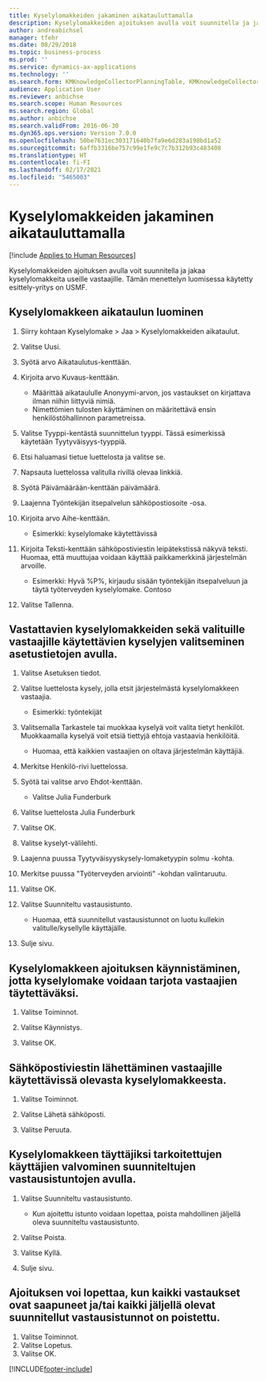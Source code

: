 ```yaml
---
title: Kyselylomakkeiden jakaminen aikatauluttamalla
description: Kyselylomakkeiden ajoituksen avulla voit suunnitella ja jakaa kyselylomakkeita useille vastaajille.
author: andreabichsel
manager: tfehr
ms.date: 08/29/2018
ms.topic: business-process
ms.prod: ''
ms.service: dynamics-ax-applications
ms.technology: ''
ms.search.form: KMKnowledgeCollectorPlanningTable, KMKnowledgeCollectorPlanningMulti, SysQueryForm, HcmPersonLookup, KMKnowledgeCollectorPlanning, HcmLearningWorkspace
audience: Application User
ms.reviewer: anbichse
ms.search.scope: Human Resources
ms.search.region: Global
ms.author: anbichse
ms.search.validFrom: 2016-06-30
ms.dyn365.ops.version: Version 7.0.0
ms.openlocfilehash: 50be7631ec303171640b7fa9e6d283a198bd1a52
ms.sourcegitcommit: 6affb3316be757c99e1fe9c7c7b312b93c483408
ms.translationtype: HT
ms.contentlocale: fi-FI
ms.lasthandoff: 02/17/2021
ms.locfileid: "5465003"
---
```

# <a name="distribute-questionnaires-using-scheduling"></a>Kyselylomakkeiden jakaminen aikatauluttamalla

[!include [Applies to Human Resources](../includes/applies-to-hr.md)]

Kyselylomakkeiden ajoituksen avulla voit suunnitella ja jakaa kyselylomakkeita useille vastaajille. Tämän menettelyn luomisessa käytetty esittely-yritys on USMF.

## <a name="create-a-questionnaire-schedule"></a>Kyselylomakkeen aikataulun luominen

1. Siirry kohtaan Kyselylomake > Jaa > Kyselylomakkeiden aikataulut.

2. Valitse Uusi.

3. Syötä arvo Aikataulutus-kenttään.

4. Kirjoita arvo Kuvaus-kenttään.
    * Määrittää aikataululle Anonyymi-arvon, jos vastaukset on kirjattava ilman niihin liittyviä nimiä.  
    * Nimettömien tulosten käyttäminen on määritettävä ensin henkilöstöhallinnon parametreissa.  

5. Valitse Tyyppi-kentästä suunnittelun tyyppi.  Tässä esimerkissä käytetään Tyytyväisyys-tyyppiä.

6. Etsi haluamasi tietue luettelosta ja valitse se.

7. Napsauta luettelossa valitulla rivillä olevaa linkkiä.

8. Syötä Päivämäärään-kenttään päivämäärä.

9. Laajenna Työntekijän itsepalvelun sähköpostiosoite -osa.

10. Kirjoita arvo Aihe-kenttään.

    * Esimerkki: kyselylomake käytettävissä  

11. Kirjoita Teksti-kenttään sähköpostiviestin leipätekstissä näkyvä teksti. Huomaa, että muuttujaa voidaan käyttää paikkamerkkinä järjestelmän arvoille.

    * Esimerkki: Hyvä %P%, kirjaudu sisään työntekijän itsepalveluun ja täytä työterveyden kyselylomake.  Contoso  

12. Valitse Tallenna.

## <a name="use-the-setup-details-to-select-the-questionnaires-to-be-answered-as-well-as-any-queries-to-use-to-select-respondents"></a>Vastattavien kyselylomakkeiden sekä valituille vastaajille käytettävien kyselyjen valitseminen asetustietojen avulla.

1. Valitse Asetuksen tiedot.

2. Valitse luettelosta kysely, jolla etsit järjestelmästä kyselylomakkeen vastaajia.

    * Esimerkki: työntekijät  

3. Valitsemalla Tarkastele tai muokkaa kyselyä voit valita tietyt henkilöt. Muokkaamalla kyselyä voit etsiä tiettyjä ehtoja vastaavia henkilöitä.

    * Huomaa, että kaikkien vastaajien on oltava järjestelmän käyttäjiä.  

4. Merkitse Henkilö-rivi luettelossa.

5. Syötä tai valitse arvo Ehdot-kenttään.

    * Valitse Julia Funderburk  

6. Valitse luettelosta Julia Funderburk

7. Valitse OK.

8. Valitse kyselyt-välilehti.

9. Laajenna puussa Tyytyväisyyskysely-lomaketyypin solmu -kohta.

10. Merkitse puussa "Työterveyden arviointi" -kohdan valintaruutu.

11. Valitse OK.

12. Valitse Suunniteltu vastausistunto.

    * Huomaa, että suunnitellut vastausistunnot on luotu kullekin valitulle/kysellylle käyttäjälle.  

13. Sulje sivu.

## <a name="start-the-questionnaire-schedule-in-order-to-make-the-questionnaire-available-for-respondents-to-complete"></a>Kyselylomakkeen ajoituksen käynnistäminen, jotta kyselylomake voidaan tarjota vastaajien täytettäväksi.

1. Valitse Toiminnot.

2. Valitse Käynnistys.

3. Valitse OK.

## <a name="send-the-email-to-inform-respondents-of-the-available-questionnaire"></a>Sähköpostiviestin lähettäminen vastaajille käytettävissä olevasta kyselylomakkeesta.

1. Valitse Toiminnot.

2. Valitse Lähetä sähköposti.

3. Valitse Peruuta.

## <a name="use-planned-answer-sessions-to-monitor-who-needs-to-complete-the-questionnaire"></a>Kyselylomakkeen täyttäjiksi tarkoitettujen käyttäjien valvominen suunniteltujen vastausistuntojen avulla.

1. Valitse Suunniteltu vastausistunto.

    * Kun ajoitettu istunto voidaan lopettaa, poista mahdollinen jäljellä oleva suunniteltu vastausistunto.  

2. Valitse Poista.

3. Valitse Kyllä.

4. Sulje sivu.

## <a name="end-the-schedule-when-all-respondents-have-completed-the-questionnaire-andor-all-remaining-planned-answer-sessions-have-been-deleted"></a>Ajoituksen voi lopettaa, kun kaikki vastaukset ovat saapuneet ja/tai kaikki jäljellä olevat suunnitellut vastausistunnot on poistettu.

1. Valitse Toiminnot.
2. Valitse Lopetus.
3. Valitse OK.



[!INCLUDE[footer-include](../includes/footer-banner.md)]